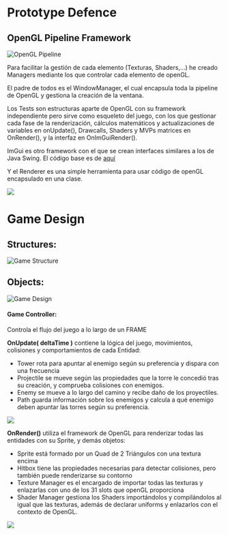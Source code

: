 # Prototype Defence

## OpenGL Pipeline Framework

![OpenGL Pipeline](https://user-images.githubusercontent.com/72341309/115261215-b78ff100-a133-11eb-8c3a-a68c8cc2ca5d.png)

Para facilitar la gestión de cada elemento (Texturas, Shaders,...) he creado Managers mediante los que controlar cada elemento de openGL.

El padre de todos es el WindowManager, el cual encapsula toda la pipeline de OpenGL y gestiona la creación de la ventana.

Los Tests son estructuras aparte de OpenGL con su framework independiente pero sirve como esqueleto del juego, con los que gestionar cada fase de la renderización, cálculos matemáticos y actualizaciones de variables en onUpdate(), Drawcalls, Shaders y MVPs matrices en OnRender(), y la interfaz en OnImGuiRender().

ImGui es otro framework con el que se crean interfaces similares a los de Java Swing. El código base es de [aquí](https://github.com/ocornut/imgui)

Y el Renderer es una simple herramienta para usar código de openGL encapsulado en una clase.

[![](https://mermaid.ink/img/eyJjb2RlIjoic2VxdWVuY2VEaWFncmFtXHJcblxyXG4gICAgV2luZG93TWFuYWdlci0-PitXaW5kb3dNYW5hZ2VyOiBDcmVhdGUgV2luZG93IGFuZCBDb250ZXh0XHJcbiAgICBXaW5kb3dNYW5hZ2VyLT4-K1JlbmRlcmVyOiBFbmFibGUgb3BlbkdMIEZsYWdzXHJcbiAgICBXaW5kb3dNYW5hZ2VyLT4-K0ltR3VpTWFuYWdlcjogU2V0dXAgKENyZWF0ZSBDb250ZXh0ICYgSW5pdGlhdGUpXHJcbiAgICBXaW5kb3dNYW5hZ2VyLT4-LVRlc3RNYW5hZ2VyOiBDcmVhdGUgVGVzdHNcclxuICAgIFRlc3RNYW5hZ2VyLT4-K0dhbWU6IEluaWNpYWxpemFyXHJcbiAgICBHYW1lLT4-K1NoYWRlck1hbmFnZXI6IEJpbmQgdG9kb3MgbG9zIHNoYWRlcnMgcXVlIG5lY2VzaXRlXHJcbiAgICBHYW1lLT4-K1RleHR1cmVNYW5hZ2VyOiBCaW5kIHRvZGFzIGxhcyB0ZXh0dXJhcyBxdWUgbmVjZXNpdGVcclxuICAgIEdhbWUtPj4tU2hhZGVyTWFuYWdlcjogc2V0VGV4dHVyZVNsb3RzKG51bVRleHR1cmVzKVxyXG4gICAgV2luZG93TWFuYWdlci0-PitXaW5kb3dNYW5hZ2VyOiBTdGFydFJlbmRlcmluZ0xvb3BcclxuICAgIGxvb3AgQ2FkYSBmcmFtZVxyXG4gICAgICAgIFdpbmRvd01hbmFnZXItPj4rSW1HdWlNYW5hZ2VyOiBTdGFydCBGcmFtZVxyXG4gICAgICAgIFdpbmRvd01hbmFnZXItPj5XaW5kb3dNYW5hZ2VyOiBDYWxjdWxhdGUgRGVsdGEgVGltZVxyXG4gICAgICAgIGFsdCBTaSBoYXkgdW4gVGVzdCBlbiBtYXJjaGFcclxuICAgICAgICAgICAgV2luZG93TWFuYWdlci0-PitUZXN0TWFuYWdlcjogT25VcGRhdGUoZGVsdGFUaW1lKVxyXG4gICAgICAgICAgICBXaW5kb3dNYW5hZ2VyLT4-K1Rlc3RNYW5hZ2VyOiBPblJlbmRlcigpXHJcbiAgICAgICAgICAgIFdpbmRvd01hbmFnZXItPj4rVGVzdE1hbmFnZXI6IE9uSW1HdWlSZW5kZXIoKVxyXG4gICAgICAgIGVuZFxyXG5cclxuICAgICAgICBXaW5kb3dNYW5hZ2VyLT4-LUltR3VpTWFuYWdlcjogRW5kIEZyYW1lXHJcbiAgICAgICAgXHJcbiAgICBlbmRcclxuXHJcbiAgICBXaW5kb3dNYW5hZ2VyLT4-K1dpbmRvd01hbmFnZXI6IFNodXRkb3duXHJcbiAgICBXaW5kb3dNYW5hZ2VyLT4-LUltR3VpTWFuYWdlcjogU2h1dGRvd24iLCJtZXJtYWlkIjp7InRoZW1lIjoiZm9yZXN0In0sInVwZGF0ZUVkaXRvciI6ZmFsc2V9)](https://mermaid-js.github.io/mermaid-live-editor/#/edit/eyJjb2RlIjoic2VxdWVuY2VEaWFncmFtXHJcblxyXG4gICAgV2luZG93TWFuYWdlci0-PitXaW5kb3dNYW5hZ2VyOiBDcmVhdGUgV2luZG93IGFuZCBDb250ZXh0XHJcbiAgICBXaW5kb3dNYW5hZ2VyLT4-K1JlbmRlcmVyOiBFbmFibGUgb3BlbkdMIEZsYWdzXHJcbiAgICBXaW5kb3dNYW5hZ2VyLT4-K0ltR3VpTWFuYWdlcjogU2V0dXAgKENyZWF0ZSBDb250ZXh0ICYgSW5pdGlhdGUpXHJcbiAgICBXaW5kb3dNYW5hZ2VyLT4-LVRlc3RNYW5hZ2VyOiBDcmVhdGUgVGVzdHNcclxuICAgIFRlc3RNYW5hZ2VyLT4-K0dhbWU6IEluaWNpYWxpemFyXHJcbiAgICBHYW1lLT4-K1NoYWRlck1hbmFnZXI6IEJpbmQgdG9kb3MgbG9zIHNoYWRlcnMgcXVlIG5lY2VzaXRlXHJcbiAgICBHYW1lLT4-K1RleHR1cmVNYW5hZ2VyOiBCaW5kIHRvZGFzIGxhcyB0ZXh0dXJhcyBxdWUgbmVjZXNpdGVcclxuICAgIEdhbWUtPj4tU2hhZGVyTWFuYWdlcjogc2V0VGV4dHVyZVNsb3RzKG51bVRleHR1cmVzKVxyXG4gICAgV2luZG93TWFuYWdlci0-PitXaW5kb3dNYW5hZ2VyOiBTdGFydFJlbmRlcmluZ0xvb3BcclxuICAgIGxvb3AgQ2FkYSBmcmFtZVxyXG4gICAgICAgIFdpbmRvd01hbmFnZXItPj4rSW1HdWlNYW5hZ2VyOiBTdGFydCBGcmFtZVxyXG4gICAgICAgIFdpbmRvd01hbmFnZXItPj5XaW5kb3dNYW5hZ2VyOiBDYWxjdWxhdGUgRGVsdGEgVGltZVxyXG4gICAgICAgIGFsdCBTaSBoYXkgdW4gVGVzdCBlbiBtYXJjaGFcclxuICAgICAgICAgICAgV2luZG93TWFuYWdlci0-PitUZXN0TWFuYWdlcjogT25VcGRhdGUoZGVsdGFUaW1lKVxyXG4gICAgICAgICAgICBXaW5kb3dNYW5hZ2VyLT4-K1Rlc3RNYW5hZ2VyOiBPblJlbmRlcigpXHJcbiAgICAgICAgICAgIFdpbmRvd01hbmFnZXItPj4rVGVzdE1hbmFnZXI6IE9uSW1HdWlSZW5kZXIoKVxyXG4gICAgICAgIGVuZFxyXG5cclxuICAgICAgICBXaW5kb3dNYW5hZ2VyLT4-LUltR3VpTWFuYWdlcjogRW5kIEZyYW1lXHJcbiAgICAgICAgXHJcbiAgICBlbmRcclxuXHJcbiAgICBXaW5kb3dNYW5hZ2VyLT4-K1dpbmRvd01hbmFnZXI6IFNodXRkb3duXHJcbiAgICBXaW5kb3dNYW5hZ2VyLT4-LUltR3VpTWFuYWdlcjogU2h1dGRvd24iLCJtZXJtYWlkIjp7InRoZW1lIjoiZm9yZXN0In0sInVwZGF0ZUVkaXRvciI6ZmFsc2V9)



# Game Design

## Structures:

![Game Structure](https://user-images.githubusercontent.com/72341309/115261210-b5c62d80-a133-11eb-84ca-052bc2398b3e.png)

## Objects:

![Game Design](https://user-images.githubusercontent.com/72341309/115261201-b3fc6a00-a133-11eb-9bd4-73440d1a140f.png)

#### Game Controller:
Controla el flujo del juego a lo largo de un FRAME

**OnUpdate( deltaTime )** contiene la lógica del juego, movimientos, colisiones y comportamientos de cada Entidad:
- Tower rota para apuntar al enemigo según su preferencia y dispara con una frecuencia
- Projectile se mueve según las propiedades que la torre le concedió tras su creación, y comprueba colisiones con enemigos.
- Enemy se mueve a lo largo del camino y recibe daño de los proyectiles.
- Path guarda información sobre los enemigos y calcula a qué enemigo deben apuntar las torres según su preferencia.


[![](https://mermaid.ink/img/eyJjb2RlIjoic2VxdWVuY2VEaWFncmFtXHJcblxyXG4gICAgcGFydGljaXBhbnQgR2FtZSBhcyBHYW1lIENvbnRyb2xsZXJcclxuXHJcbiAgICBwYXIgb25VcGRhdGUgcG9yIEZyYW1lXHJcblxyXG4gICAgICAgIGxvb3AgQ2FkYSBmcmFtZVxyXG5cclxuICAgICAgICAgICAgbG9vcCBDYWRhIHByb2plY3RpbGVcclxuXHJcbiAgICAgICAgICAgICAgICBhbHQgQ29saXNpb24gY29uIEVuZW1pZ29cclxuXHJcbiAgICAgICAgICAgICAgICAgICAgR2FtZS0-PitQcm9qZWN0aWxlOiBEZWxldGVcclxuICAgICAgICAgICAgICAgICAgICBHYW1lLT4-K0VuZW15OiBnZXRIaXQoVG93ZXIgRG1nKVxyXG4gICAgICAgICAgICAgICAgICAgIEVuZW15LS0-Pi1HYW1lOiBMaWZlXHJcblxyXG4gICAgICAgICAgICAgICAgICAgIGFsdCBMaWZlIDw9IDBcclxuICAgICAgICAgICAgICAgICAgICAgICAgR2FtZS0-PitFbmVteTogRGVsZXRlXHJcbiAgICAgICAgICAgICAgICAgICAgZW5kXHJcblxyXG4gICAgICAgICAgICAgICAgZWxzZSBObyBDb2xpc2lvbmFcclxuXHJcbiAgICAgICAgICAgICAgICAgICAgYWx0IEhvbW1pbmdcclxuICAgICAgICAgICAgICAgICAgICBUb3dlci0-PitQcm9qZWN0aWxlOiBHZXQgQWltZWQgRW5lbXlcclxuICAgICAgICAgICAgICAgICAgICAgICAgUHJvamVjdGlsZS0tPj4tUHJvamVjdGlsZTogTG9va0F0KEVuZW15KVxyXG4gICAgICAgICAgICAgICAgICAgIGVuZFxyXG5cclxuICAgICAgICAgICAgICAgICAgICBHYW1lLT4-K1Byb2plY3RpbGU6IE1vdmVcclxuXHJcbiAgICAgICAgICAgICAgICBlbmRcclxuXHJcbiAgICAgICAgICAgIGVuZFxyXG5cclxuICAgICAgICAgICAgbG9vcCBDYWRhIFRvd2VyXHJcbiAgICAgICAgICAgICAgICBHYW1lLT4-K1Rvd2VyOiBBcHVudGFyIEVuZW1pZ29cclxuICAgICAgICAgICAgICAgIFRvd2VyLT4-K1BhdGg6IEdldCBGaXJzdC9MYXN0L1dlYWsvU3Ryb25nIEVuZW15XHJcbiAgICAgICAgICAgICAgICBQYXRoLS0-Pi1Ub3dlcjogQWltZWQgRW5lbXlcclxuICAgICAgICAgICAgICAgIFRvd2VyLS0-Pi1Ub3dlcjogTG9va0F0KEVuZW15IFBvc2l0aW9uKVxyXG4gICAgICAgICAgICBlbmRcclxuXHJcbiAgICAgICAgICAgIGxvb3AgQ2FkYSBFbmVteVxyXG4gICAgICAgICAgICAgICAgR2FtZS0-PitFbmVteTogTW92ZVxyXG4gICAgICAgICAgICBlbmRcclxuXHJcbiAgICAgICAgZW5kXHJcblxyXG4gICAgYW5kIG9uVXBkYXRlIHBvciBTaG9vdFRpbWVyXHJcbiAgICAgICAgbG9vcCBDYWRhIFRvd2VyXHJcbiAgICAgICAgICAgIGFsdCBTaG9vdFRpbWVyID49IDEgLyBUb3dlciBTcGVlZFxyXG4gICAgICAgICAgICAgICAgR2FtZS0-PitUb3dlcjogU2hvb3RcclxuICAgICAgICAgICAgZW5kXHJcbiAgICAgICAgZW5kXHJcbiAgICBlbmQiLCJtZXJtYWlkIjp7InRoZW1lIjoiZm9yZXN0In0sInVwZGF0ZUVkaXRvciI6ZmFsc2V9)](https://mermaid-js.github.io/mermaid-live-editor/#/edit/eyJjb2RlIjoic2VxdWVuY2VEaWFncmFtXHJcblxyXG4gICAgcGFydGljaXBhbnQgR2FtZSBhcyBHYW1lIENvbnRyb2xsZXJcclxuXHJcbiAgICBwYXIgb25VcGRhdGUgcG9yIEZyYW1lXHJcblxyXG4gICAgICAgIGxvb3AgQ2FkYSBmcmFtZVxyXG5cclxuICAgICAgICAgICAgbG9vcCBDYWRhIHByb2plY3RpbGVcclxuXHJcbiAgICAgICAgICAgICAgICBhbHQgQ29saXNpb24gY29uIEVuZW1pZ29cclxuXHJcbiAgICAgICAgICAgICAgICAgICAgR2FtZS0-PitQcm9qZWN0aWxlOiBEZWxldGVcclxuICAgICAgICAgICAgICAgICAgICBHYW1lLT4-K0VuZW15OiBnZXRIaXQoVG93ZXIgRG1nKVxyXG4gICAgICAgICAgICAgICAgICAgIEVuZW15LS0-Pi1HYW1lOiBMaWZlXHJcblxyXG4gICAgICAgICAgICAgICAgICAgIGFsdCBMaWZlIDw9IDBcclxuICAgICAgICAgICAgICAgICAgICAgICAgR2FtZS0-PitFbmVteTogRGVsZXRlXHJcbiAgICAgICAgICAgICAgICAgICAgZW5kXHJcblxyXG4gICAgICAgICAgICAgICAgZWxzZSBObyBDb2xpc2lvbmFcclxuXHJcbiAgICAgICAgICAgICAgICAgICAgYWx0IEhvbW1pbmdcclxuICAgICAgICAgICAgICAgICAgICBUb3dlci0-PitQcm9qZWN0aWxlOiBHZXQgQWltZWQgRW5lbXlcclxuICAgICAgICAgICAgICAgICAgICAgICAgUHJvamVjdGlsZS0tPj4tUHJvamVjdGlsZTogTG9va0F0KEVuZW15KVxyXG4gICAgICAgICAgICAgICAgICAgIGVuZFxyXG5cclxuICAgICAgICAgICAgICAgICAgICBHYW1lLT4-K1Byb2plY3RpbGU6IE1vdmVcclxuXHJcbiAgICAgICAgICAgICAgICBlbmRcclxuXHJcbiAgICAgICAgICAgIGVuZFxyXG5cclxuICAgICAgICAgICAgbG9vcCBDYWRhIFRvd2VyXHJcbiAgICAgICAgICAgICAgICBHYW1lLT4-K1Rvd2VyOiBBcHVudGFyIEVuZW1pZ29cclxuICAgICAgICAgICAgICAgIFRvd2VyLT4-K1BhdGg6IEdldCBGaXJzdC9MYXN0L1dlYWsvU3Ryb25nIEVuZW15XHJcbiAgICAgICAgICAgICAgICBQYXRoLS0-Pi1Ub3dlcjogQWltZWQgRW5lbXlcclxuICAgICAgICAgICAgICAgIFRvd2VyLS0-Pi1Ub3dlcjogTG9va0F0KEVuZW15IFBvc2l0aW9uKVxyXG4gICAgICAgICAgICBlbmRcclxuXHJcbiAgICAgICAgICAgIGxvb3AgQ2FkYSBFbmVteVxyXG4gICAgICAgICAgICAgICAgR2FtZS0-PitFbmVteTogTW92ZVxyXG4gICAgICAgICAgICBlbmRcclxuXHJcbiAgICAgICAgZW5kXHJcblxyXG4gICAgYW5kIG9uVXBkYXRlIHBvciBTaG9vdFRpbWVyXHJcbiAgICAgICAgbG9vcCBDYWRhIFRvd2VyXHJcbiAgICAgICAgICAgIGFsdCBTaG9vdFRpbWVyID49IDEgLyBUb3dlciBTcGVlZFxyXG4gICAgICAgICAgICAgICAgR2FtZS0-PitUb3dlcjogU2hvb3RcclxuICAgICAgICAgICAgZW5kXHJcbiAgICAgICAgZW5kXHJcbiAgICBlbmQiLCJtZXJtYWlkIjp7InRoZW1lIjoiZm9yZXN0In0sInVwZGF0ZUVkaXRvciI6ZmFsc2V9)



**OnRender()** utiliza el framework de OpenGL para renderizar todas las entidades con su Sprite, y demás objetos:
- Sprite está formado por un Quad de 2 Triángulos con una textura encima
- Hitbox tiene las propiedades necesarias para detectar colisiones, pero también puede renderizarse su contorno
- Texture Manager es el encargado de importar todas las texturas y enlazarlas con uno de los 31 slots que openGL proporciona
- Shader Manager gestiona los Shaders importándolos y compilándolos al igual que las texturas, además de declarar uniforms y enlazarlos con el contexto de OpenGL.



[![](https://mermaid.ink/img/eyJjb2RlIjoic2VxdWVuY2VEaWFncmFtXHJcblxyXG5wYXJ0aWNpcGFudCBHYW1lIGFzIEdhbWUgQ29udHJvbGxlclxyXG5wYXJ0aWNpcGFudCBTcHJpdGUgYXMgRW50aXR5IFNwcml0ZVxyXG5wYXJ0aWNpcGFudCBIaXRib3ggYXMgRW50aXR5IEhpdGJveFxyXG5wYXJ0aWNpcGFudCBUZXh0dXJlIGFzIFRleHR1cmUgTWFuYWdlclxyXG5wYXJ0aWNpcGFudCBTaGFkZXIgYXMgU2hhZGVyIE1hbmFnZXJcclxuXHJcbk5vdGUgbGVmdCBvZiBHYW1lIDogb25SZW5kZXIoKVxyXG5cclxuR2FtZS0-PitTaGFkZXIgOiBCaW5kIE1haW4gU2hhZGVyXHJcblxyXG5sb29wIENhZGEgVGV4dHVyYVxyXG4gICAgR2FtZS0-PitUZXh0dXJlIDogQmluZChzbG90KVxyXG5lbmRcclxuXHJcbk5vdGUgbGVmdCBvZiBHYW1lIDogU3ByaXRlIERyYXdpbmdcclxuXHJcbmxvb3AgQ2FkYSBFbnRpdHlcclxuXHJcbiAgICBHYW1lLT4-K1Nwcml0ZSA6IERyYXdcclxuICAgIFNwcml0ZS0-PitTaGFkZXIgOiBTRVQgTVZQIFVuaWZvcm0gPSBTcHJpdGUgTVZQICogZGVmYXVsdCBNVlBcclxuICAgIFNwcml0ZS0-Pi1TcHJpdGUgOiBnbERyYXcoKVxyXG5cclxuZW5kXHJcblxyXG5Ob3RlIGxlZnQgb2YgR2FtZSA6IEhpdGJveCBHcmlkIERyYXdpbmdcclxuXHJcbmxvb3AgQ2FkYSBFbnRpdHkgY29uIEhpdGJveFxyXG5cclxuICAgIEdhbWUtPj4rSGl0Ym94IDogRHJhdyBHcmlkXHJcbiAgICBIaXRib3gtPj4rU2hhZGVyIDogU0VUIE1WUCBVbmlmb3JtID0gSGl0Ym94IE1WUCAqIGRlZmF1bHQgTVZQXHJcbiAgICBIaXRib3gtPj4tSGl0Ym94IDogZ2xEcmF3KClcclxuXHJcbmVuZCIsIm1lcm1haWQiOnsidGhlbWUiOiJmb3Jlc3QifSwidXBkYXRlRWRpdG9yIjpmYWxzZX0)](https://mermaid-js.github.io/mermaid-live-editor/#/edit/eyJjb2RlIjoic2VxdWVuY2VEaWFncmFtXHJcblxyXG5wYXJ0aWNpcGFudCBHYW1lIGFzIEdhbWUgQ29udHJvbGxlclxyXG5wYXJ0aWNpcGFudCBTcHJpdGUgYXMgRW50aXR5IFNwcml0ZVxyXG5wYXJ0aWNpcGFudCBIaXRib3ggYXMgRW50aXR5IEhpdGJveFxyXG5wYXJ0aWNpcGFudCBUZXh0dXJlIGFzIFRleHR1cmUgTWFuYWdlclxyXG5wYXJ0aWNpcGFudCBTaGFkZXIgYXMgU2hhZGVyIE1hbmFnZXJcclxuXHJcbk5vdGUgbGVmdCBvZiBHYW1lIDogb25SZW5kZXIoKVxyXG5cclxuR2FtZS0-PitTaGFkZXIgOiBCaW5kIE1haW4gU2hhZGVyXHJcblxyXG5sb29wIENhZGEgVGV4dHVyYVxyXG4gICAgR2FtZS0-PitUZXh0dXJlIDogQmluZChzbG90KVxyXG5lbmRcclxuXHJcbk5vdGUgbGVmdCBvZiBHYW1lIDogU3ByaXRlIERyYXdpbmdcclxuXHJcbmxvb3AgQ2FkYSBFbnRpdHlcclxuXHJcbiAgICBHYW1lLT4-K1Nwcml0ZSA6IERyYXdcclxuICAgIFNwcml0ZS0-PitTaGFkZXIgOiBTRVQgTVZQIFVuaWZvcm0gPSBTcHJpdGUgTVZQICogZGVmYXVsdCBNVlBcclxuICAgIFNwcml0ZS0-Pi1TcHJpdGUgOiBnbERyYXcoKVxyXG5cclxuZW5kXHJcblxyXG5Ob3RlIGxlZnQgb2YgR2FtZSA6IEhpdGJveCBHcmlkIERyYXdpbmdcclxuXHJcbmxvb3AgQ2FkYSBFbnRpdHkgY29uIEhpdGJveFxyXG5cclxuICAgIEdhbWUtPj4rSGl0Ym94IDogRHJhdyBHcmlkXHJcbiAgICBIaXRib3gtPj4rU2hhZGVyIDogU0VUIE1WUCBVbmlmb3JtID0gSGl0Ym94IE1WUCAqIGRlZmF1bHQgTVZQXHJcbiAgICBIaXRib3gtPj4tSGl0Ym94IDogZ2xEcmF3KClcclxuXHJcbmVuZCIsIm1lcm1haWQiOnsidGhlbWUiOiJmb3Jlc3QifSwidXBkYXRlRWRpdG9yIjpmYWxzZX0)



